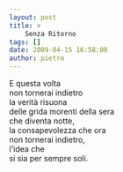 ```yaml
---
layout: post
title: >
    Senza Ritorno
tags: []
date: 2009-04-15 16:58:00
author: pietro
---
```

E questa volta<br/>non tornerai indietro<br/>la verità risuona<br/>delle grida morenti della sera<br/>che diventa notte,<br/>la consapevolezza che ora<br/>non tornerai indietro,<br/>l'idea che<br/>si sia per sempre soli.

